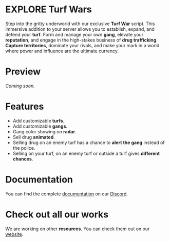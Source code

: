 # EXPLORE Turf Wars
Step into the gritty underworld with our exclusive **Turf War** script. This immersive addition to your server allows you to establish, expand, and defend your **turf**. Form and manage your own **gang**, elevate your **reputation**, and engage in the high-stakes business of **drug trafficking**. **Capture territories**, dominate your rivals, and make your mark in a world where power and influence are the ultimate currency.

# Preview
_Coming soon._

# Features
- Add customizable **turfs**.
- Add customizable **gangs**.
- Gang color showing on **radar**.
- Sell drug **animated**.
- Selling drug on an enemy turf has a chance to **alert the gang** instead of the police.
- Selling on your turf, on an enemy turf or outside a turf gives **different chances**.

# Documentation
You can find the complete [documentation](https://discord.com/channels/957638068465201172/1164117288966967378) on our [Discord](https://discord.gg/DnW5vvhkUc).

# Check out all our works
We are working on other **resources**. You can check them out on our [website](https://www.gta-explore.com/#services).
